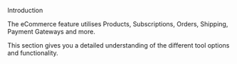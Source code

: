 Introduction

The eCommerce feature utilises Products, Subscriptions, Orders, Shipping, Payment Gateways and more.

This section gives you a detailed understanding of the different tool options and functionality.

